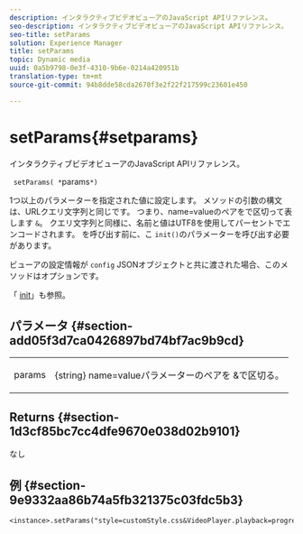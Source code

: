 ```yaml
---
description: インタラクティブビデオビューアのJavaScript APIリファレンス。
seo-description: インタラクティブビデオビューアのJavaScript APIリファレンス。
seo-title: setParams
solution: Experience Manager
title: setParams
topic: Dynamic media
uuid: 0a5b9798-0e3f-4310-9b6e-0214a420951b
translation-type: tm+mt
source-git-commit: 94b8dde58cda2670f3e2f22f217599c23601e450

---
```



# setParams{#setparams}

インタラクティブビデオビューアのJavaScript APIリファレンス。

` setParams( *`params`*)`

1つ以上のパラメーターを指定された値に設定します。 メソッドの引数の構文は、URLクエリ文字列と同じです。 つまり、name=valueのペアをで区切って表します `&`。 クエリ文字列と同様に、名前と値はUTF8を使用してパーセントでエンコードされます。 を呼び出す前に、こ `init()`のパラメーターを呼び出す必要があります。

ビューアの設定情報が `config` JSONオブジェクトと共に渡された場合、このメソッドはオプションです。

「 [init](../../../c-html5-aem-asset-viewers/c-html5-aem-int-video/c-html5-aem-int-video-javascriptapiref/r-html5-aem-int-video-javascriptapiref-init.md#reference-aee94dd92a28410784f7a1792e28683b)」も参照。


## パラメータ {#section-add05f3d7ca0426897bd74bf7ac9b9cd}

<table id="table_896DFF34A68A403DB93A6D597461A573"> 
 <tbody> 
  <tr> 
   <td colname="col1"> <p> <span class="codeph"> <span class="varname"> params</span></span> </p> </td> 
   <td colname="col2"> <p> <span class="codeph"> {string}</span> name=valueパラメーターのペアを <span class="codeph"> &amp;で区切</span>る。 </p> </td> 
  </tr> 
 </tbody> 
</table>

## Returns {#section-1d3cf85bc7cc4dfe9670e038d02b9101}

なし

## 例 {#section-9e9332aa86b74a5fb321375c03fdc5b3}

```
<instance>.setParams("style=customStyle.css&VideoPlayer.playback=progressive")
```
